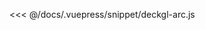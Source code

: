 <ClientOnly>
  <code-view name="deckgl-arc" :is-code-view="false"/>
</ClientOnly>

<<< @/docs/.vuepress/snippet/deckgl-arc.js
